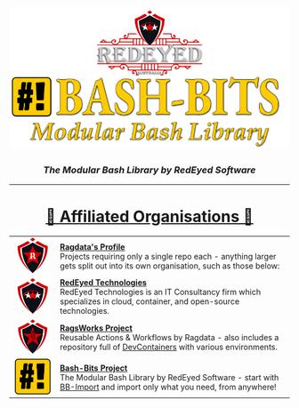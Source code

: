 <h1 align="center">

<img src="https://raw.githubusercontent.com/Ragdata/media/master/project/bash-bits/Social-800x400.png" alt="Bash Bits Modular Bash Library" />

</h1>

<h3 align="center"><em>
The Modular Bash Library by RedEyed Software
</em></h3>

<hr />

<h1 align="center"><a name="org" href="#top">🔱 Affiliated Organisations 🔱</a></h1>

<table width="100%">
<tr>
<td width="70" align="center"><a href="https://github.com/ragdata"><img alt="Ragdata" height="64" src="https://raw.githubusercontent.com/ragdata/media/master/logo/Ragdata-64.svg" /></a></td>
<td>
<a href="https://github.com/ragdata"><strong>Ragdata's Profile</strong></a><br />
Projects requiring only a single repo each - anything larger gets split out into its own organisation, such as those below:
</td>
</tr>
<tr>
<td width="70" align="center"><a href="https://github.com/redeyed-au"><img alt="RedEyed Technologies" height="64" src="https://raw.githubusercontent.com/Ragdata/media/master/project/redeyed-au/logo/Shield.svg" /></a></td>
<td>
<a href="https://github.com/ragdata"><strong>RedEyed Technologies</strong></a><br />
RedEyed Technologies is an IT Consultancy firm which specializes in cloud, container, and open-source technologies.
</td>
</tr>
<tr>
<td width="70" align="center"><a href="https://github.com/ragsworks"><img alt="RagsWorks" height="64" src="https://raw.githubusercontent.com/ragdata/media/master/project/ragsworks/logo/ragsworks.svg" /></a></td>
<td>
<a href="https://github.com/ragsworks"><strong>RagsWorks Project</strong></a><br />
Reusable Actions &amp; Workflows by Ragdata - also includes a repository full of <a href="https://github.com/ragsworks/devcontainers">DevContainers</a> with various environments.
</td>
</tr>
<tr>
<td width="70" align="center"><a href="https://github.com/bash-bits"><img alt="Bash-Bits" height="64" src="https://raw.githubusercontent.com/ragdata/media/master/project/bash-bits/logo/BB-Logo-Full.svg" /></a></td>
<td>
<a href="https://github.com/bash-bits"><strong>Bash-Bits Project</strong></a><br />
The Modular Bash Library by RedEyed Software - start with <a href="https://github.com/bash-bits/bb-import">BB-Import</a> and import only what you need, from anywhere!
</td>
</tr>
</table>
